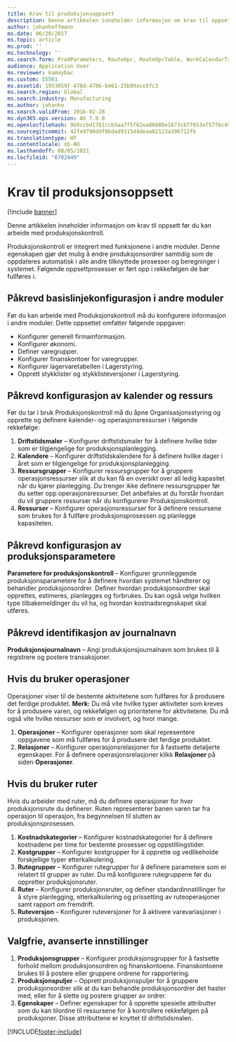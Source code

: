 ```yaml
---
title: Krav til produksjonsoppsett
description: Denne artikkelen inneholder informasjon om krav til oppsett før du kan arbeide med produksjonskontroll.
author: johanhoffmann
ms.date: 06/20/2017
ms.topic: article
ms.prod: ''
ms.technology: ''
ms.search.form: ProdParameters, RouteOpr, RouteOprTable, WorkCalendarTable, WorkTimeTable, WrkCtrTable
audience: Application User
ms.reviewer: kamaybac
ms.custom: 55561
ms.assetid: 1953059f-478d-4706-b461-25b89ace5fc3
ms.search.region: Global
ms.search.industry: Manufacturing
ms.author: johanho
ms.search.validFrom: 2016-02-28
ms.dyn365.ops.version: AX 7.0.0
ms.openlocfilehash: 9b0ccbd1781ccb5aa7f5f62ea86888e1673cb77653af57f6c49319a2b5089ebf
ms.sourcegitcommit: 42fe9790ddf0bdad911544deaa82123a396712fb
ms.translationtype: HT
ms.contentlocale: nb-NO
ms.lasthandoff: 08/05/2021
ms.locfileid: "6782449"
---
```

# <a name="production-setup-requirements"></a>Krav til produksjonsoppsett

[!include [banner](../includes/banner.md)]

Denne artikkelen inneholder informasjon om krav til oppsett før du kan arbeide med produksjonskontroll. 

Produksjonskontroll er integrert med funksjonene i andre moduler. Denne egenskapen gjør det mulig å endre produksjonsordrer samtidig som de oppdateres automatisk i alle andre tilknyttede prosesser og beregninger i systemet. Følgende oppsettprosesser er ført opp i rekkefølgen de bør fullføres i.

## <a name="required-baseline-setup-in-other-modules"></a>Påkrevd basislinjekonfigurasjon i andre moduler
Før du kan arbeide med Produksjonskontroll må du konfigurere informasjon i andre moduler. Dette oppsettet omfatter følgende oppgaver:

-   Konfigurer generell firmainformasjon.
-   Konfigurer økonomi.
-   Definer varegrupper.
-   Konfigurer finanskontoer for varegrupper.
-   Konfigurer lagervaretabellen i Lagerstyring.
-   Opprett stykklister og stykklisteversjoner i Lagerstyring.

## <a name="required-calendar-and-resource-setup"></a>Påkrevd konfigurasjon av kalender og ressurs
Før du tar i bruk Produksjonskontroll må du åpne Organisasjonsstyring og opprette og definere kalender- og operasjonsressurser i følgende rekkefølge:

1.  **Driftstidsmaler** – Konfigurer driftstidsmaler for å definere hvilke tider som er tilgjengelige for produksjonsplanlegging.
2.  **Kalendere** – Konfigurer driftstidskalendere for å definere hvilke dager i året som er tilgjengelige for produksjonsplanlegging.
3.  **Ressursgrupper** – Konfigurer ressursgrupper for å gruppere operasjonsressurser slik at du kan få en oversikt over all ledig kapasitet når du kjører planlegging. Du trenger ikke definere ressursgrupper før du setter opp operasjonsressurser. Det anbefales at du forstår hvordan du vil gruppere ressurser når du konfigurerer Produksjonskontroll.
4.  **Ressurser** – Konfigurer operasjonsressurser for å definere ressursene som brukes for å fullføre produksjonsprosessen og planlegge kapasiteten.

## <a name="required-production-parameters-setup"></a>Påkrevd konfigurasjon av produksjonsparametere
**Parametere for produksjonskontroll** – Konfigurer grunnleggende produksjonsparametere for å definere hvordan systemet håndterer og behandler produksjonsordrer. Definer hvordan produksjonsordrer skal opprettes, estimeres, planlegges og forbrukes. Du kan også velge hvilken type tilbakemeldinger du vil ha, og hvordan kostnadsregnskapet skal utføres.

## <a name="required-journal-name-identification"></a>Påkrevd identifikasjon av journalnavn
**Produksjonsjournalnavn** – Angi produksjonsjournalnavn som brukes til å registrere og postere transaksjoner.

## <a name="setup-if-you-use-operations"></a>Hvis du bruker operasjoner
Operasjoner viser til de bestemte aktivitetene som fullføres for å produsere det ferdige produktet. **Merk:** Du må vite hvilke typer aktiviteter som kreves for å produsere varen, og rekkefølgen og prioritetene for aktivitetene. Du må også vite hvilke ressurser som er involvert, og hvor mange.

1.  **Operasjoner** – Konfigurer operasjoner som skal representere oppgavene som må fullføres for å produsere det ferdige produktet.
2.  **Relasjoner** – Konfigurer operasjonsrelasjoner for å fastsette detaljerte egenskaper. For å definere operasjonsrelasjoner klikk **Relasjoner** på siden **Operasjoner**.

## <a name="setup-if-you-use-routes"></a>Hvis du bruker ruter
Hvis du arbeider med ruter, må du definere operasjoner for hver produksjonsrute du definerer. Ruten representerer banen varen tar fra operasjon til operasjon, fra begynnelsen til slutten av produksjonsprosessen.

1.  **Kostnadskategorier** – Konfigurer kostnadskategorier for å definere kostnadene per time for bestemte prosesser og oppstillingstider.
2.  **Kostgrupper** – Konfigurer kostgrupper for å opprette og vedlikeholde forskjellige typer etterkalkulering.
3.  **Rutegrupper** – Konfigurer rutegrupper for å definere parametere som er relatert til grupper av ruter. Du må konfigurere rutegruppene før du oppretter produksjonsruter.
4.  **Ruter** – Konfigurer produksjonsruter, og definer standardinnstillinger for å styre planlegging, etterkalkulering og prissetting av ruteoperasjoner samt rapport om fremdrift.
5.  **Ruteversjon** – Konfigurer ruteversjoner for å aktivere varevariasjoner i produksjonen.

## <a name="optional-advanced-settings"></a>Valgfrie, avanserte innstillinger
1.  **Produksjonsgrupper** – Konfigurer produksjonsgrupper for å fastsette forhold mellom produksjonsordren og finanskontoene. Finanskontoene brukes til å postere eller gruppere ordrene for rapportering.
2.  **Produksjonspuljer** – Opprett produksjonspuljer for å gruppere produksjonsordrer slik at du kan behandle produksjonsordrer det haster med, eller for å slette og postere grupper av ordrer.
3.  **Egenskaper** – Definer egenskaper for å opprette spesielle attributter som du kan tilordne til ressursene for å kontrollere rekkefølgen på produksjoner. Disse attributtene er knyttet til driftstidsmalen.






[!INCLUDE[footer-include](../../includes/footer-banner.md)]